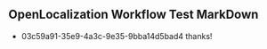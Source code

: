 ## OpenLocalization Workflow Test MarkDown
* 03c59a91-35e9-4a3c-9e35-9bba14d5bad4 thanks!

<!--HONumber=Aug16_HO5-->


